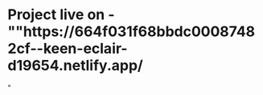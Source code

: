 <h1>Project live on - "<a>"https://664f031f68bbdc00087482cf--keen-eclair-d19654.netlify.app/</a></h1>"
